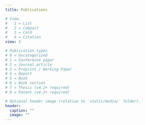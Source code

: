 ```yaml
---
title: Publications

# View.
#   1 = List
#   2 = Compact
#   3 = Card
#   4 = Citation
view: 1

# Publication types
# 0 = Uncategorized
# 1 = Conference paper
# 2 = Journal article
# 3 = Preprint / Working Paper
# 4 = Report
# 5 = Book
# 6 = Book section
# 7 = Thesis (v4.2+ required)
# 8 = Patent (v4.2+ required)

# Optional header image (relative to `static/media/` folder).
header:
  caption: ""
  image: ""
---
```

